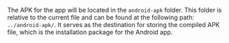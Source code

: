 The APK for the app will be located in the `android-apk` folder. This folder is relative to the current file and can be found at the following path: `../android-apk/`. It serves as the destination for storing the compiled APK file, which is the installation package for the Android app.
